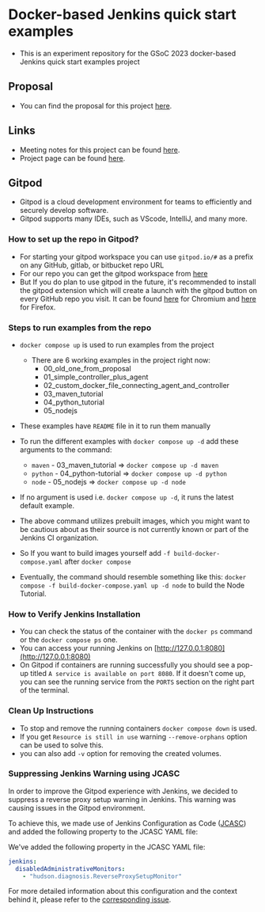 # Docker-based Jenkins quick start examples

* This is an experiment repository for the GSoC 2023 docker-based Jenkins quick start examples project 

## Proposal

* You can find the proposal for this project [here](https://docs.google.com/document/d/1ZpPihadYqpAvR20rxZkTD2SVpf34E6YMzg6opU6yHAg/edit#heading=h.lntg56ljm653).

## Links

* Meeting notes for this project can be found [here](https://docs.google.com/document/d/1yij9OvM2_92My3vqjn6u8ABHjXcyy0a7O6oM30b6ctM/edit).
* Project page can be found [here](https://www.jenkins.io/projects/gsoc/2023/projects/docker-compose-build/).

## Gitpod  
* Gitpod is a cloud development environment for teams to efficiently and securely develop software.
* Gitpod supports many IDEs, such as VScode, IntelliJ, and many more.  

 ### How to set up the repo in Gitpod?
* For starting your gitpod workspace you can use `gitpod.io/#` as a prefix on any GitHub, gitlab, or bitbucket repo URL
* For our repo you can get the gitpod workspace from [here](https://gitpod.io/#https://github.com/ash-sxn/GSoC-2023-docker-based-quickstart)  
* But If you do plan to use gitpod in the future, it's recommended to install the gitpod extension which will create a launch with the gitpod button on every GitHub repo you visit.
It can be found [here](https://chrome.google.com/webstore/detail/gitpod-online-ide/dodmmooeoklaejobgleioelladacbeki) for Chromium and [here](https://addons.mozilla.org/firefox/addon/gitpod/) for Firefox.
### Steps to run examples from the repo
* `docker compose up` is used to run examples from the project 
    * There are 6 working examples in the project right now: 
      * 00_old_one_from_proposal
      * 01_simple_controller_plus_agent
      * 02_custom_docker_file_connecting_agent_and_controller
      * 03_maven_tutorial 
      * 04_python_tutorial
      * 05_nodejs 
* These examples have `README` file in it to run them manually

* To run the different examples with `docker compose up -d` add these arguments to the command:
    * `maven` - 03_maven_tutorial => `docker compose up -d maven`
    * `python` - 04_python-tutorial => `docker compose up -d python`
    * `node` - 05_nodejs => `docker compose up -d node`
* If no argument is used i.e. `docker compose up -d`, it runs the latest default example.
* The above command utilizes prebuilt images, which you might want to be cautious about as their source is not currently known or part of the Jenkins CI organization.
* So If you want to build images yourself add `-f build-docker-compose.yaml` after `docker compose`
* Eventually, the command should resemble something like this: `docker compose -f build-docker-compose.yaml up -d node` to build the Node Tutorial.

### How to Verify Jenkins Installation
* You can check the status of the container with the `docker ps` command or the `docker compose ps` one.
* You can access your running Jenkins on [http://127.0.0.1:8080](http://127.0.0.1:8080)
* On Gitpod if containers are running successfully you should see a pop-up titled `A service is available on port 8080`.
If it doesn't come up, you can see the running service from the `PORTS` section on the right part of the terminal.

### Clean Up Instructions
* To stop and remove the running containers `docker compose down` is used.
* If you get `Resource is still in use` warning `--remove-orphans` option can be used to solve this.
* you can also add `-v` option for removing the created volumes.

### Suppressing Jenkins Warning using JCASC

In order to improve the Gitpod experience with Jenkins, we decided to suppress a reverse proxy setup warning in Jenkins.
This warning was causing issues in the Gitpod environment.

To achieve this, we made use of Jenkins Configuration as Code ([JCASC](https://www.jenkins.io/projects/jcasc/)) and added the following property to the JCASC YAML file:

We've added the following property in the JCASC YAML file:

```yaml
jenkins:
  disabledAdministrativeMonitors:
    - "hudson.diagnosis.ReverseProxySetupMonitor"
```

For more detailed information about this configuration and the context behind it, please refer to the [corresponding issue](https://github.com/ash-sxn/GSoC-2023-docker-based-quickstart/issues/61).

